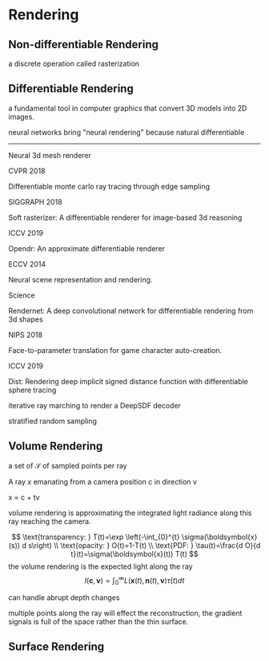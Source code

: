 # Rendering



## Non-differentiable Rendering

a discrete operation called rasterization





## Differentiable Rendering

a fundamental tool in computer graphics that convert 3D models into 2D images.



neural networks bring "neural rendering" because natural differentiable





---

Neural 3d mesh renderer

CVPR 2018

Differentiable monte carlo ray tracing through edge sampling

SIGGRAPH 2018

Soft rasterizer: A differentiable renderer for image-based 3d reasoning

ICCV 2019

Opendr: An approximate differentiable renderer

ECCV 2014





Neural scene representation and rendering.

Science

Rendernet: A deep convolutional network for differentiable rendering from 3d shapes

NIPS 2018

Face-to-parameter translation for game character auto-creation.

ICCV 2019





Dist: Rendering deep implicit signed distance function with differentiable sphere tracing

iterative ray marching to render a DeepSDF decoder

stratified random sampling 





## Volume Rendering

a set of $\mathcal{S}$ of sampled points per ray

A ray $x$ emanating from a camera position c in direction v 

x = c + tv 

volume rendering is approximating the integrated light radiance along this ray reaching the camera.




$$
\text{transparency: } T(t)=\exp \left(-\int_{0}^{t} \sigma(\boldsymbol{x}(s)) d s\right)
\\
\text{opacity: } O(t)=1-T(t)
\\
\text{PDF: } \tau(t)=\frac{d O}{d t}(t)=\sigma(\boldsymbol{x}(t)) T(t)
$$
the volume rendering is the expected light along the ray
$$
I(\boldsymbol{c}, \boldsymbol{v})=\int_{0}^{\infty} L(\boldsymbol{x}(t), \boldsymbol{n}(t), \boldsymbol{v}) \tau(t) d t
$$



can handle abrupt depth changes 

multiple points along the ray will effect the reconstruction, the gradient signals is full of the space rather than the thin surface.




## Surface Rendering

